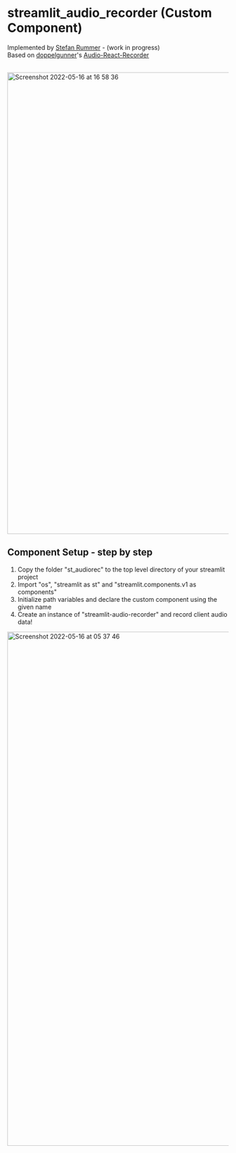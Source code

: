 # streamlit_audio_recorder (Custom Component)

Implemented by [Stefan Rummer](https://www.linkedin.com/in/stefanrmmr/) - (work in progress)<br/>
Based on [doppelgunner](https://github.com/doppelgunner/audio-react-recorder)'s [Audio-React-Recorder](https://www.npmjs.com/package/audio-react-recorder)<br/><br/>

<img width="1048" alt="Screenshot 2022-05-16 at 16 58 36" src="https://user-images.githubusercontent.com/82606558/168623035-24578ef3-93e9-44e3-a4b2-47b7a56f5c7e.png">


## Component Setup - step by step
1. Copy the folder "st_audiorec" to the top level directory of your streamlit project
2. Import "os", "streamlit as st" and "streamlit.components.v1 as components"
3. Initialize path variables and declare the custom component using the given name
4. Create an instance of "streamlit-audio-recorder" and record client audio data!


<img width="1167" alt="Screenshot 2022-05-16 at 05 37 46" src="https://user-images.githubusercontent.com/82606558/168516152-1a4e9b83-59df-4e7f-8880-7fdb4d0b83b8.png">
